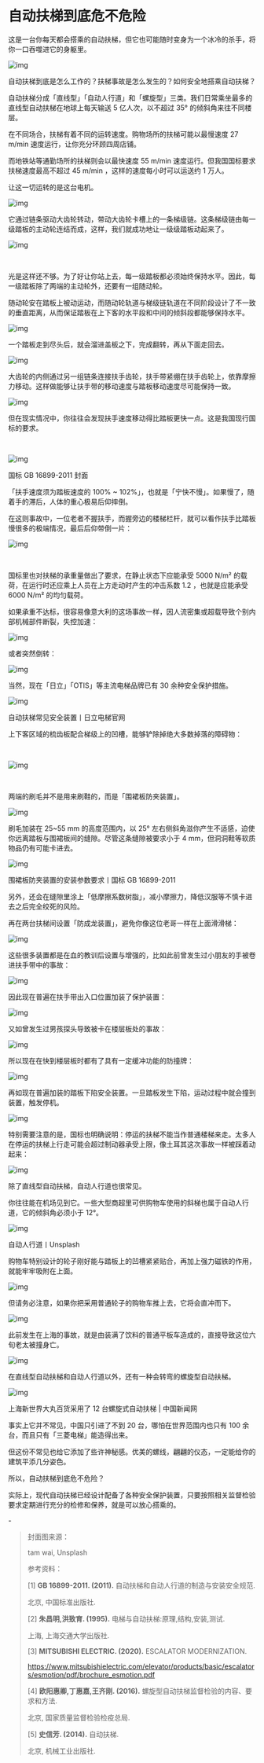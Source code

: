 # 自动扶梯到底危不危险

这是一台你每天都会搭乘的自动扶梯，但它也可能随时变身为一个冰冷的杀手，将你一口吞噬进它的身躯里。



![img](https://mmbiz.qpic.cn/mmbiz_gif/SlOqFKqEO4EPvdLgeLGKzjHUcr95OMJ0T0vjPxNKcpMAMLXLnP71OodpFQ2SHtqXDYkmykVKyDC0icwHGeklNSw/640?wx_fmt=gif)



自动扶梯到底是怎么工作的？扶梯事故是怎么发生的？如何安全地搭乘自动扶梯？



自动扶梯分成「直线型」「自动人行道」和「螺旋型」三类。我们日常乘坐最多的直线型自动扶梯在地球上每天输送 5 亿人次，以不超过 35° 的倾斜角来往不同楼层。



在不同场合，扶梯有着不同的运转速度。购物场所的扶梯可能以最慢速度 27 m/min 速度运行，让你充分环顾四周店铺。



而地铁站等通勤场所的扶梯则会以最快速度 55 m/min 速度运行。但我国国标要求扶梯速度最高不超过 45 m/min ，这样的速度每小时可以运送约 1 万人。



让这一切运转的是这台电机。



![img](https://mmbiz.qpic.cn/mmbiz_gif/SlOqFKqEO4EPvdLgeLGKzjHUcr95OMJ0mjRS6NslMSeTlbUdoDScNicogTYZq7icb5bDiaVh0ekqMQbbCgHqyCXug/640?wx_fmt=gif)



它通过链条驱动大齿轮转动，带动大齿轮卡槽上的一条梯级链。这条梯级链由每一级踏板的主动轮连结而成，这样，我们就成功地让一级级踏板动起来了。



![img](https://mmbiz.qpic.cn/mmbiz_gif/SlOqFKqEO4EPvdLgeLGKzjHUcr95OMJ0VLaHcU8YDpCb7GHQUxVIXEFklstLtjdLvyqkuibDOlRdiamC0YnOE1ag/640?wx_fmt=gif)

‍

光是这样还不够。为了好让你站上去，每一级踏板都必须始终保持水平。因此，每一级踏板除了两端的主动轮外，还要有一组随动轮。



随动轮安在踏板上被动运动，而随动轮轨道与梯级链轨道在不同阶段设计了不一致的垂直距离，从而保证踏板在上下客的水平段和中间的倾斜段都能够保持水平。



![img](https://mmbiz.qpic.cn/mmbiz_gif/SlOqFKqEO4EPvdLgeLGKzjHUcr95OMJ0yTyQEkTEczFXayqUUnln335INM6ibPKcV4oSS6u9n8iaKFpMr2SdSBBw/640?wx_fmt=gif)



一个踏板走到尽头后，就会溜进盖板之下，完成翻转，再从下面走回去。



![img](https://mmbiz.qpic.cn/mmbiz_gif/SlOqFKqEO4EPvdLgeLGKzjHUcr95OMJ0eyXX1QrqUtzTktW8iah2vKibRWyg8K5a8PGnG7v6Ml8lglVZLAjkv3ZQ/640?wx_fmt=gif)



大齿轮的内侧通过另一组链条连接扶手齿轮，扶手带紧绷在扶手齿轮上，依靠摩擦力移动。这样做能够让扶手带的移动速度与踏板移动速度尽可能保持一致。



![img](https://mmbiz.qpic.cn/mmbiz_gif/SlOqFKqEO4EPvdLgeLGKzjHUcr95OMJ0ExZQGZsCfae15luZEZbHKjy5K1Jibic69bEYqcicneP2jiamG2ZSQR80TA/640?wx_fmt=gif)



但在现实情况中，你往往会发现扶手速度移动得比踏板更快一点。这是我国现行国标的要求。

‍

![img](https://mmbiz.qpic.cn/mmbiz_png/SlOqFKqEO4EPvdLgeLGKzjHUcr95OMJ00f8FR1NrdPdqfQcIwnC5PzHUz2libwsC8LPibh1DjnTG8PYI39XLicHhA/640?wx_fmt=png)

国标 GB 16899-2011 封面



「扶手速度须为踏板速度的 100% ~ 102%」，也就是「宁快不慢」。如果慢了，随着手的滞后，人体的重心极易后仰摔倒。



在这则事故中，一位老者不握扶手，而握旁边的楼梯栏杆，就可以看作扶手比踏板慢很多的极端情况，最后后仰带倒一片：



![img](https://mmbiz.qpic.cn/mmbiz_gif/SlOqFKqEO4EPvdLgeLGKzjHUcr95OMJ0CYgPejK6hpx1iaX2jice6ZPDRkcJbibkZguVjQIWoe1BbYC1eyB0rpKUg/640?wx_fmt=gif)

‍

国标里也对扶梯的承重量做出了要求，在静止状态下应能承受 5000 N/m² 的载荷，在运行时还应乘上人员在上方走动时产生的冲击系数 1.2 ，也就是应能承受 6000 N/m² 的均匀载荷。



如果承重不达标，很容易像意大利的这场事故一样，因人流密集或超载导致个别内部机械部件断裂，失控加速：



![img](https://mmbiz.qpic.cn/mmbiz_gif/SlOqFKqEO4EPvdLgeLGKzjHUcr95OMJ0d7hLXhccbn4EPMUiaB1usNqgIGDtTAHGPc5fTlauALlMBvO40zIAGCw/640?wx_fmt=gif)



或者突然倒转：



![img](https://mmbiz.qpic.cn/mmbiz_gif/SlOqFKqEO4EPvdLgeLGKzjHUcr95OMJ0fRGkTHPyLHylG6gjXS5feaTdWiaLC4ibxknS6fFkDbXjRyzoYR0fZQfQ/640?wx_fmt=gif)



当然，现在「日立」「OTIS」等主流电梯品牌已有 30 余种安全保护措施。



![img](https://mmbiz.qpic.cn/mmbiz_png/SlOqFKqEO4EPvdLgeLGKzjHUcr95OMJ0Nf4mldR5AjfdU4gkbpS7PPTQibMk4M1Lb9ArMBqSbeP856XTCoD9kfw/640?wx_fmt=png)

自动扶梯常见安全装置丨日立电梯官网



‍上下客区域的梳齿板配合梯级上的凹槽，能够铲除掉绝大多数掉落的障碍物：

‍

![img](https://mmbiz.qpic.cn/mmbiz_gif/SlOqFKqEO4EPvdLgeLGKzjHUcr95OMJ0zRnbwsibMRnM4HOficnicAlUIFw9LemtJk5F4qicJWjXja6l0tQ9Faqia9w/640?wx_fmt=gif)

‍

两端的刷毛并不是用来刷鞋的，而是「围裙板防夹装置」。



![img](https://mmbiz.qpic.cn/mmbiz_gif/SlOqFKqEO4EPvdLgeLGKzjHUcr95OMJ0TDiahRSZgHXOZ7wVwF9J49rsFodQRs0QpY5ktpJBrZ1ibPWCsax92CPQ/640?wx_fmt=gif)



刷毛加装在 25~55 mm 的高度范围内，以 25° 左右侧斜角滋你产生不适感，迫使你远离踏板与围裙板间的缝隙。尽管这条缝隙被要求小于 4 mm，但洞洞鞋等软质物品仍有可能卡进去。



![img](https://mmbiz.qpic.cn/mmbiz_png/SlOqFKqEO4EPvdLgeLGKzjHUcr95OMJ0hexJqH8cDfW1XSh7dnwxl4X1swhNodeXR9gmTmic5kCOJjKyczJNnxw/640?wx_fmt=png)

围裙板防夹装置的安装参数要求丨国标 GB 16899-2011



另外，还会在缝隙里涂上「低摩擦系数树脂」，减小摩擦力，降低汉服等不慎卡进去之后完全绞死的风险。



再在两台扶梯间设置「防成龙装置」，避免你像这位老哥一样在上面滑滑梯：



![img](https://mmbiz.qpic.cn/mmbiz_gif/SlOqFKqEO4EPvdLgeLGKzjHUcr95OMJ0yQxAACl6O6oPNNpd0LmdZEWoKo7FMnoFhLFPib0HKG2GKnyNZXZ3Xpg/640?wx_fmt=gif)



这些很多装置都是在血的教训后设置与增强的，比如此前曾发生过小朋友的手被卷进扶手带中的事故：



![img](https://mmbiz.qpic.cn/mmbiz_gif/SlOqFKqEO4EPvdLgeLGKzjHUcr95OMJ0FqDLrEJloectUkSlOcuu1rTgFlOJqsEVgpHANRBP4HjNQ5iak7QUWaw/640?wx_fmt=gif)



因此现在普遍在扶手带出入口位置加装了保护装置：



![img](https://mmbiz.qpic.cn/mmbiz_gif/SlOqFKqEO4EPvdLgeLGKzjHUcr95OMJ0GBZsic7hXszZDPZQzbzicl7Tr7cqImjUQuiaVe1IbC0YhRFFeE35OD6lw/640?wx_fmt=gif)



又如曾发生过男孩探头导致被卡在楼层板处的事故：



![img](https://mmbiz.qpic.cn/mmbiz_gif/SlOqFKqEO4EPvdLgeLGKzjHUcr95OMJ0eoll6roXU2xC4tXK6ILrGsQdHmRq4aNM2lKI6ogOibeD4VakR1NolLw/640?wx_fmt=gif)



所以现在在快到楼层板时都有了具有一定缓冲功能的防撞牌：



![img](https://mmbiz.qpic.cn/mmbiz_png/SlOqFKqEO4EPvdLgeLGKzjHUcr95OMJ0BCx0ypXMiaywHQhltpFeP1Ey5m2V6ZobficXgdeYcQejPD8UY59Q0Vjg/640?wx_fmt=png)



再如现在普遍加装的踏板下陷安全装置。一旦踏板发生下陷，运动过程中就会撞到装置，触发停机。



![img](https://mmbiz.qpic.cn/mmbiz_gif/SlOqFKqEO4EPvdLgeLGKzjHUcr95OMJ0hIB0uJQkicic90rKHXaichEoDnELTJfhIicfpf9cWYcwz9eB0nPTTLciaSQ/640?wx_fmt=gif)



特别需要注意的是，国标也明确说明：停运的扶梯不能当作普通楼梯来走。太多人在停运的扶梯上行走可能会超过制动器承受上限，像土耳其这次事故一样被踩着动起来：



![img](https://mmbiz.qpic.cn/mmbiz_gif/SlOqFKqEO4EPvdLgeLGKzjHUcr95OMJ0P8afezN0TYKgI4AFwHIiaxiaE6wib5eaxWdXvvlaksMaFwgI49Ohnh6EA/640?wx_fmt=gif)



除了直线型自动扶梯，自动人行道也很常见。



你往往能在机场见到它。一些大型商超里可供购物车使用的斜梯也属于自动人行道，它的倾斜角必须小于 12°。



![img](https://mmbiz.qpic.cn/mmbiz_png/SlOqFKqEO4EPvdLgeLGKzjHUcr95OMJ0o28KkzCnd9eHKkmGSicRECgDfhlweX3GGHHdqccm7sU1ibR7kMjlt66g/640?wx_fmt=png)

自动人行道丨Unsplash



购物车特别设计的轮子刚好能与踏板上的凹槽紧紧贴合，再加上强力磁铁的作用，就能牢牢吸附在上面。



![img](https://mmbiz.qpic.cn/mmbiz_png/SlOqFKqEO4EPvdLgeLGKzjHUcr95OMJ0yNs5fbLlOEibzdAJXlib69yWyicN5c8sZ5YHKHCEyaPias1DSTva6eGGhw/640?wx_fmt=png)



但请务必注意，如果你把采用普通轮子的购物车推上去，它将会直冲而下。



![img](https://mmbiz.qpic.cn/mmbiz_png/SlOqFKqEO4EPvdLgeLGKzjHUcr95OMJ0t3Kp1ia1qnlLOcWPUjWdachHgzAmd4tzyqQ89glI3wOqZPZEPpcLtQA/640?wx_fmt=png)



此前发生在上海的事故，就是由装满了饮料的普通平板车造成的，直接导致这位六旬老太被撞身亡。



![img](https://mmbiz.qpic.cn/mmbiz_gif/SlOqFKqEO4EPvdLgeLGKzjHUcr95OMJ0oIfokfFoCLMYmuYTSHVicHRnjPpFibkNpwfc91vqob3aNPwZodoYwfLw/640?wx_fmt=gif)



在直线型自动扶梯和自动人行道以外，还有一种会转弯的螺旋型自动扶梯。



![img](https://mmbiz.qpic.cn/mmbiz_png/SlOqFKqEO4EPvdLgeLGKzjHUcr95OMJ0Hsnq9w5KXsEKiaXbzVKe36r8EMK6IYH7qFpuNEbmaeJLYz1gdmKsJvw/640?wx_fmt=png)

上海新世界大丸百货采用了 12 台螺旋式自动扶梯 | 中国新闻网



事实上它并不常见，中国只引进了不到 20 台，哪怕在世界范围内也只有 100 余台，而且只有「三菱电梯」能造得出来。



但这份不常见也给它添加了些许神秘感。优美的螺线，翩翩的仪态，一定能给你的建筑平添几分姿色。



所以，自动扶梯到底危不危险？



实际上，现代自动扶梯已经设计配备了各种安全保护装置，只要按照相关监督检验要求定期进行充分的检修和保养，就是可以放心搭乘的。



\-



> 封面图来源：
>
> 
>
> tam wai, Unsplash
>
> 
>
> 参考资料：
>
> 
>
> [1] **GB 16899-2011. (2011).** 自动扶梯和自动人行道的制造与安装安全规范.
>
> 北京, 中国标准出版社.
>
> 
>
> [2] **朱昌明,洪致育. (1995).** 电梯与自动扶梯:原理,结构,安装,测试.
>
> 上海, 上海交通大学出版社.
>
> 
>
> [3] **MITSUBISHI ELECTRIC. (2020).** ESCALATOR MODERNIZATION.
>
> https://www.mitsubishielectric.com/elevator/products/basic/escalators/esmotion/pdf/brochure_esmotion.pdf
>
> 
>
> [4] **欧阳惠卿,丁惠嘉,王齐刚. (2016).** 螺旋型自动扶梯监督检验的内容、要求和方法.
>
> 北京, 国家质量监督检验检疫总局.
>
> 
>
> [5] **史信芳. (2014).** 自动扶梯.
>
> 北京, 机械工业出版社.
